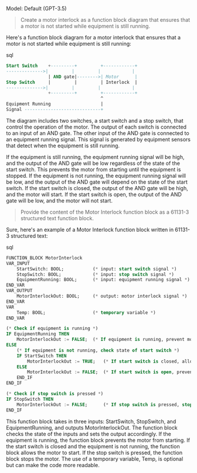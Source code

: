 Model: Default (GPT-3.5)

> Create a motor interlock as a function block diagram that ensures that a motor is not started while equipment is still running.

Here's a function block diagram for a motor interlock that ensures that a motor is not started while equipment is still running:

sql

```sql
Start Switch    +---------+         +------------+
-------------->|         |         |            |
                | AND gate|-------->| Motor      |
Stop Switch     |         |         | Interlock  |
-------------->|         |         |            |
                +---------+         +------------+
                                    ^           
Equipment Running                   |           
Signal -----------------------------+
```           

The diagram includes two switches, a start switch and a stop switch, that control the operation of the motor. The output of each switch is connected to an input of an AND gate. The other input of the AND gate is connected to an equipment running signal. This signal is generated by equipment sensors that detect when the equipment is still running.

If the equipment is still running, the equipment running signal will be high, and the output of the AND gate will be low regardless of the state of the start switch. This prevents the motor from starting until the equipment is stopped. If the equipment is not running, the equipment running signal will be low, and the output of the AND gate will depend on the state of the start switch. If the start switch is closed, the output of the AND gate will be high, and the motor will start. If the start switch is open, the output of the AND gate will be low, and the motor will not start.

> Provide the content of the Motor Interlock function block as a 61131-3 structured text function block.

Sure, here's an example of a Motor Interlock function block written in 61131-3 structured text:

sql

```sql
FUNCTION_BLOCK MotorInterlock
VAR_INPUT
    StartSwitch: BOOL;           (* input: start switch signal *)
    StopSwitch: BOOL;            (* input: stop switch signal *)
    EquipmentRunning: BOOL;      (* input: equipment running signal *)
END_VAR
VAR_OUTPUT
    MotorInterlockOut: BOOL;     (* output: motor interlock signal *)
END_VAR
VAR
    Temp: BOOL;                  (* temporary variable *)
END_VAR

(* Check if equipment is running *)
IF EquipmentRunning THEN
    MotorInterlockOut := FALSE;  (* If equipment is running, prevent motor from starting *)
ELSE
    (* If equipment is not running, check state of start switch *)
    IF StartSwitch THEN
        MotorInterlockOut := TRUE;   (* If start switch is closed, allow motor to start *)
    ELSE
        MotorInterlockOut := FALSE;  (* If start switch is open, prevent motor from starting *)
    END_IF
END_IF

(* Check if stop switch is pressed *)
IF StopSwitch THEN
    MotorInterlockOut := FALSE;      (* If stop switch is pressed, stop motor *)
END_IF
```

This function block takes in three inputs: StartSwitch, StopSwitch, and EquipmentRunning, and outputs MotorInterlockOut. The function block checks the state of the inputs and sets the output accordingly. If the equipment is running, the function block prevents the motor from starting. If the start switch is closed and the equipment is not running, the function block allows the motor to start. If the stop switch is pressed, the function block stops the motor. The use of a temporary variable, Temp, is optional but can make the code more readable.